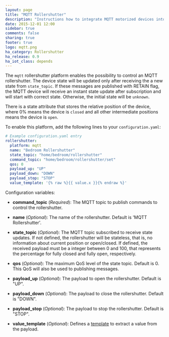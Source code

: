 ```yaml
---
layout: page
title: "MQTT Rollershutter"
description: "Instructions how to integrate MQTT motorized devices into Home Assistant."
date: 2015-12-01 12:00
sidebar: true
comments: false
sharing: true
footer: true
logo: mqtt.png
ha_category: Rollershutter
ha_release: 0.9
ha_iot_class: depends
---
```



The `mqtt` rollershutter platform enables the possibility to control an MQTT rollershutter. The device state will be updated only after receiving the a new state from `state_topic`. If these messages are published with RETAIN flag, the MQTT device will receive an instant state update after subscription and will start with correct state. Otherwise, the initial state will be `unknown`.

There is a state attribute that stores the relative position of the device, where 0% means the device is `closed` and all other intermediate positions means the device is `open`.

To enable this platform, add the following lines to your `configuration.yaml`:

```yaml
# Example configuration.yaml entry
rollershutter:
  platform: mqtt
  name: "Bedroom Rollershutter"
  state_topic: "home/bedroom/rollershutter"
  command_topic: "home/bedroom/rollershutter/set"
  qos: 0
  payload_up: "UP"
  payload_down: "DOWN"
  payload_stop: "STOP"
  value_template: '{% raw %}{{ value.x }}{% endraw %}'
```

Configuration variables:

- **command_topic** (*Required*): The MQTT topic to publish commands to control the rollershutter.

- **name** (*Optional*): The name of the rollershutter. Default is 'MQTT Rollershutter'.
- **state_topic** (*Optional*): The MQTT topic subscribed to receive state updates. If not defined, the rollershutter will be stateless, that is, no information about current position or open/closed. If defined, the received payload must be a integer between 0 and 100, that represents the percentage for fully closed and fully open, respectively.
- **qos** (*Optional*): The maximum QoS level of the state topic. Default is 0. This QoS will also be used to publishing messages.
- **payload_up** (*Optional*): The payload to open the rollershutter. Default is "UP".
- **payload_down** (*Optional*): The payload to close the rollershutter. Default is "DOWN".
- **payload_stop** (*Optional*): The payload to stop the rollershutter. Default is "STOP".
- **value_template** (*Optional*): Defines a [template](/topics/templating/) to extract a value from the payload.
